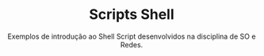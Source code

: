<h1 align="center">Scripts Shell</h1>
<p align="center">Exemplos de introdução ao Shell Script desenvolvidos na disciplina de SO e Redes.</p>
